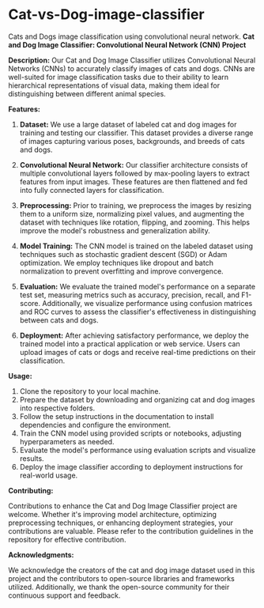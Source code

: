 # Cat-vs-Dog-image-classifier
Cats and Dogs image classification using convolutional neural network.
**Cat and Dog Image Classifier: Convolutional Neural Network (CNN) Project**

**Description:**
Our Cat and Dog Image Classifier utilizes Convolutional Neural Networks (CNNs) to accurately classify images of cats and dogs. CNNs are well-suited for image classification tasks due to their ability to learn hierarchical representations of visual data, making them ideal for distinguishing between different animal species.

**Features:**

1. **Dataset:** We use a large dataset of labeled cat and dog images for training and testing our classifier. This dataset provides a diverse range of images capturing various poses, backgrounds, and breeds of cats and dogs.

2. **Convolutional Neural Network:** Our classifier architecture consists of multiple convolutional layers followed by max-pooling layers to extract features from input images. These features are then flattened and fed into fully connected layers for classification.

3. **Preprocessing:** Prior to training, we preprocess the images by resizing them to a uniform size, normalizing pixel values, and augmenting the dataset with techniques like rotation, flipping, and zooming. This helps improve the model's robustness and generalization ability.

4. **Model Training:** The CNN model is trained on the labeled dataset using techniques such as stochastic gradient descent (SGD) or Adam optimization. We employ techniques like dropout and batch normalization to prevent overfitting and improve convergence.

5. **Evaluation:** We evaluate the trained model's performance on a separate test set, measuring metrics such as accuracy, precision, recall, and F1-score. Additionally, we visualize performance using confusion matrices and ROC curves to assess the classifier's effectiveness in distinguishing between cats and dogs.

6. **Deployment:** After achieving satisfactory performance, we deploy the trained model into a practical application or web service. Users can upload images of cats or dogs and receive real-time predictions on their classification.

**Usage:**

1. Clone the repository to your local machine.
2. Prepare the dataset by downloading and organizing cat and dog images into respective folders.
3. Follow the setup instructions in the documentation to install dependencies and configure the environment.
4. Train the CNN model using provided scripts or notebooks, adjusting hyperparameters as needed.
5. Evaluate the model's performance using evaluation scripts and visualize results.
6. Deploy the image classifier according to deployment instructions for real-world usage.

**Contributing:**

Contributions to enhance the Cat and Dog Image Classifier project are welcome. Whether it's improving model architecture, optimizing preprocessing techniques, or enhancing deployment strategies, your contributions are valuable. Please refer to the contribution guidelines in the repository for effective contribution.



**Acknowledgments:**

We acknowledge the creators of the cat and dog image dataset used in this project and the contributors to open-source libraries and frameworks utilized. Additionally, we thank the open-source community for their continuous support and feedback.

